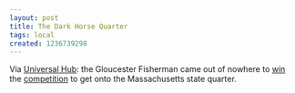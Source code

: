 ```yaml
---
layout: post
title: The Dark Horse Quarter
tags: local
created: 1236739298
---
```

Via [Universal Hub](http://www.universalhub.com/node/23677):  the Gloucester Fisherman came out of nowhere to [win](http://home.wickedlocal.com/2009/03/05/gloucester-fisherman-kicks-other-historical-sites-butts/) the [competition](/node/563) to get onto the Massachusetts state quarter.
